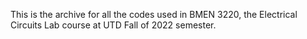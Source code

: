 This is the archive for all the codes used in BMEN 3220, the Electrical Circuits Lab course at UTD Fall of 2022 semester.
